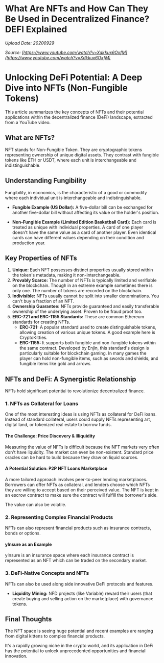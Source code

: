 # What Are NFTs and How Can They Be Used in Decentralized Finance? DEFI Explained

*Upload Date: 20200929*

*Source: [https://www.youtube.com/watch?v=Xdkkux6OxfM](https://www.youtube.com/watch?v=Xdkkux6OxfM)*

# Unlocking DeFi Potential: A Deep Dive into NFTs (Non-Fungible Tokens)

This article summarizes the key concepts of NFTs and their potential applications within the decentralized finance (DeFi) landscape, extracted from a YouTube video.

## What are NFTs?

NFT stands for Non-Fungible Token.  They are cryptographic tokens representing ownership of unique digital assets. They contrast with fungible tokens like ETH or USDT, where each unit is interchangeable and indistinguishable.

## Understanding Fungibility

Fungibility, in economics, is the characteristic of a good or commodity where each individual unit is interchangeable and indistinguishable.

*   **Fungible Example (US Dollar):** A five-dollar bill can be exchanged for another five-dollar bill without affecting its value or the holder's position.

*   **Non-Fungible Example (Limited Edition Basketball Card):** Each card is treated as unique with individual properties. A card of one player doesn't have the same value as a card of another player. Even identical cards can have different values depending on their condition and production year.

## Key Properties of NFTs

1.  **Unique:** Each NFT possesses distinct properties usually stored within the token's metadata, making it non-interchangeable.
2.  **Provably Scarce:**  The number of NFTs is typically limited and verifiable on the blockchain. Though in an extreme example sometimes there is only one. The number of tokens are recorded on the blockchain.
3.  **Indivisible:** NFTs usually cannot be split into smaller denominations. You can't buy a fraction of an NFT.
4.  **Ownership Guarantee:** NFTs provide guaranteed and easily transferable ownership of the underlying asset. Proven to be fraud proof too.
5.  **ERC-721 and ERC-1155 Standards:** These are common Ethereum standards for creating NFTs.
    *   **ERC-721:** A popular standard used to create distinguishable tokens, allowing creation of various unique tokens. A good example here is CryptoKitties.
    *   **ERC-1155:** It supports both fungible and non-fungible tokens within the same contract.  Developed by Enjin, this standard's design is particularly suitable for blockchain gaming. In many games the player can hold non-fungible items, such as swords and shields, and fungible items like gold and arrows. 

## NFTs and DeFi: A Synergistic Relationship

NFTs hold significant potential to revolutionize decentralized finance.

### 1. NFTs as Collateral for Loans

One of the most interesting ideas is using NFTs as collateral for DeFi loans.  Instead of standard collateral, users could supply NFTs representing art, digital land, or tokenized real estate to borrow funds.

#### The Challenge: Price Discovery & Illiquidity

Measuring the value of NFTs is difficult because the NFT markets very often don't have liquidity. The market can even be non-existent. Standard price oracles can be hard to build because they draw on liquid sources.

#### A Potential Solution: P2P NFT Loans Marketplace

A more tailored approach involves peer-to-peer lending marketplaces.  Borrowers can offer NFTs as collateral, and lenders choose which NFTs they are willing to accept based on their perceived value. The NFT is kept in an escrow contract to make sure the contract will fulfill the borrower's side.

The value can also be volatile.

### 2. Representing Complex Financial Products

NFTs can also represent financial products such as insurance contracts, bonds or options.

#### yInsure as an Example

yInsure is an insurance space where each insurance contract is represented as an NFT which can be traded on the secondary market.

### 3. DeFi-Native Concepts and NFTs

NFTs can also be used along side innovative DeFi protocols and features.

* **Liquidity Mining:** NFD projects (like Variable) reward their users (that create buying and selling action on the marketplace) with governance tokens.

## Final Thoughts

The NFT space is seeing huge potential and recent examples are ranging from digital kittens to complex financial products.

It's a rapidly growing niche in the crypto world, and its application in DeFi has the potential to unlock unprecedented opportunities and financial innovation.